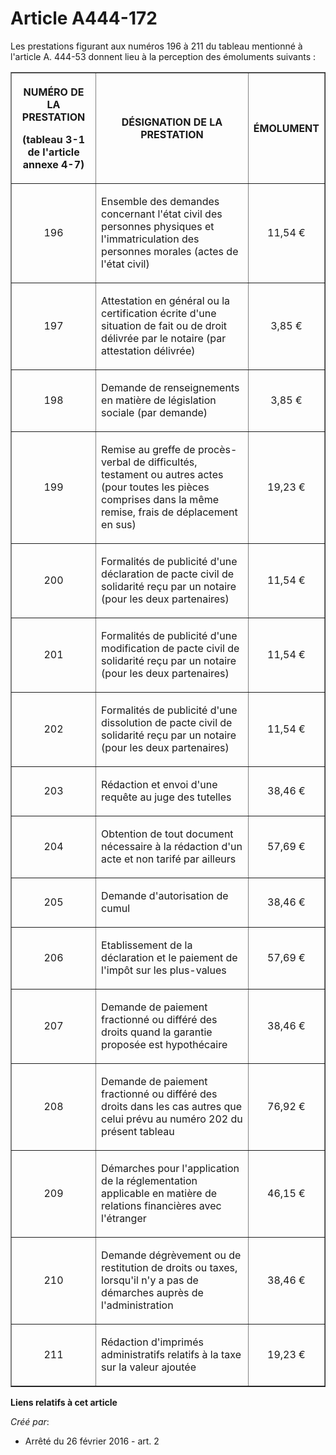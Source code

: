 # Article A444-172

Les prestations figurant aux numéros 196 à 211 du tableau mentionné à l'article A. 444-53 donnent lieu à la perception des
émoluments suivants : 

<table border="1">
  <tbody>
    <tr>
      <th>

NUMÉRO DE LA PRESTATION 

(tableau 3-1 de l'article annexe 4-7) 

</th>
      <th>

DÉSIGNATION DE LA PRESTATION 

</th>
      <th>

ÉMOLUMENT 

</th>
    </tr>
    <tr>
      <td align="center" valign="middle">

196 

</td>
      <td valign="middle">

Ensemble des demandes concernant l'état civil des personnes physiques et l'immatriculation des personnes morales (actes de
l'état civil) 

</td>
      <td align="center" valign="middle">

11,54 € 

</td>
    </tr>
    <tr>
      <td align="center" valign="middle">

197 

</td>
      <td valign="middle">

Attestation en général ou la certification écrite d'une situation de fait ou de droit délivrée par le notaire (par
attestation délivrée) 

</td>
      <td align="center" valign="middle">

3,85 € 

</td>
    </tr>
    <tr>
      <td align="center" valign="middle">

198 

</td>
      <td valign="middle">

Demande de renseignements en matière de législation sociale (par demande) 

</td>
      <td align="center" valign="middle">

3,85 € 

</td>
    </tr>
    <tr>
      <td align="center" valign="middle">

199 

</td>
      <td valign="middle">

Remise au greffe de procès-verbal de difficultés, testament ou autres actes (pour toutes les pièces comprises dans la même
remise, frais de déplacement en sus) 

</td>
      <td align="center" valign="middle">

19,23 € 

</td>
    </tr>
    <tr>
      <td align="center" valign="middle">

200 

</td>
      <td valign="middle">

Formalités de publicité d'une déclaration de pacte civil de solidarité reçu par un notaire (pour les deux partenaires) 

</td>
      <td align="center" valign="middle">

11,54 € 

</td>
    </tr>
    <tr>
      <td align="center" valign="middle">

201 

</td>
      <td valign="middle">

Formalités de publicité d'une modification de pacte civil de solidarité reçu par un notaire (pour les deux partenaires) 

</td>
      <td align="center" valign="middle">

11,54 € 

</td>
    </tr>
    <tr>
      <td align="center" valign="middle">

202 

</td>
      <td valign="middle">

Formalités de publicité d'une dissolution de pacte civil de solidarité reçu par un notaire (pour les deux partenaires) 

</td>
      <td align="center" valign="middle">

11,54 € 

</td>
    </tr>
    <tr>
      <td align="center" valign="middle">

203 

</td>
      <td valign="middle">

Rédaction et envoi d'une requête au juge des tutelles 

</td>
      <td align="center" valign="middle">

38,46 € 

</td>
    </tr>
    <tr>
      <td align="center" valign="middle">

204 

</td>
      <td valign="middle">

Obtention de tout document nécessaire à la rédaction d'un acte et non tarifé par ailleurs 

</td>
      <td align="center" valign="middle">

57,69 € 

</td>
    </tr>
    <tr>
      <td align="center" valign="middle">

205 

</td>
      <td valign="middle">

Demande d'autorisation de cumul 

</td>
      <td align="center" valign="middle">

38,46 € 

</td>
    </tr>
    <tr>
      <td align="center" valign="middle">

206 

</td>
      <td valign="middle">

Etablissement de la déclaration et le paiement de l'impôt sur les plus-values 

</td>
      <td align="center" valign="middle">

57,69 € 

</td>
    </tr>
    <tr>
      <td align="center" valign="middle">

207 

</td>
      <td valign="middle">

Demande de paiement fractionné ou différé des droits quand la garantie proposée est hypothécaire 

</td>
      <td align="center" valign="middle">

38,46 € 

</td>
    </tr>
    <tr>
      <td align="center" valign="middle">

208 

</td>
      <td valign="middle">

Demande de paiement fractionné ou différé des droits dans les cas autres que celui prévu au numéro 202 du présent tableau 

</td>
      <td align="center" valign="middle">

76,92 € 

</td>
    </tr>
    <tr>
      <td align="center" valign="middle">

209 

</td>
      <td valign="middle">

Démarches pour l'application de la réglementation applicable en matière de relations financières avec l'étranger 

</td>
      <td align="center" valign="middle">

46,15 € 

</td>
    </tr>
    <tr>
      <td align="center" valign="middle">

210 

</td>
      <td valign="middle">

Demande dégrèvement ou de restitution de droits ou taxes, lorsqu'il n'y a pas de démarches auprès de l'administration 

</td>
      <td align="center" valign="middle">

38,46 € 

</td>
    </tr>
    <tr>
      <td align="center" valign="middle">

211 

</td>
      <td valign="middle">

Rédaction d'imprimés administratifs relatifs à la taxe sur la valeur ajoutée 

</td>
      <td align="center" valign="middle">

19,23 € </td>
    </tr>
  </tbody>
</table>

**Liens relatifs à cet article**

_Créé par_:

  - Arrêté du 26 février 2016 - art. 2
